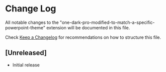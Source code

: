 # Change Log

All notable changes to the "one-dark-pro-modified-to-match-a-specific-powerpoint-theme" extension will be documented in this file.

Check [Keep a Changelog](http://keepachangelog.com/) for recommendations on how to structure this file.

## [Unreleased]

- Initial release
